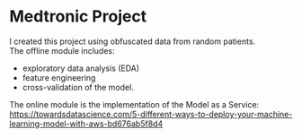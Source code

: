 # Medtronic Project

I created this project using obfuscated data from random patients.  
The offline module includes:
- exploratory data analysis (EDA)
- feature engineering
- cross-validation of the model.  

The online module is the implementation of the Model as a Service:
https://towardsdatascience.com/5-different-ways-to-deploy-your-machine-learning-model-with-aws-bd676ab5f8d4

